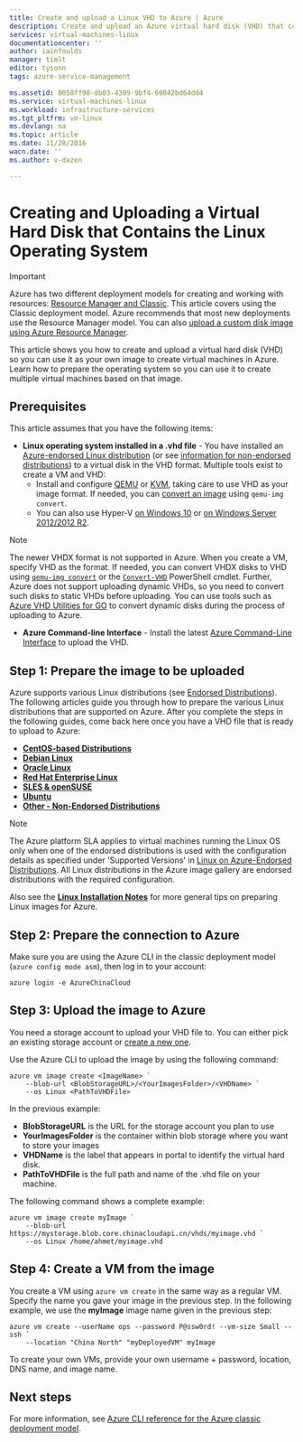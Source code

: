 ```yaml
---
title: Create and upload a Linux VHD to Azure | Azure
description: Create and upload an Azure virtual hard disk (VHD) that contains the Linux operating system using the Classic deployment model
services: virtual-machines-linux
documentationcenter: ''
author: iainfoulds
manager: timlt
editor: tysonn
tags: azure-service-management

ms.assetid: 8058ff98-db03-4309-9bf4-69842bd64dd4
ms.service: virtual-machines-linux
ms.workload: infrastructure-services
ms.tgt_pltfrm: vm-linux
ms.devlang: na
ms.topic: article
ms.date: 11/28/2016
wacn.date: ''
ms.author: v-dazen

---
```

# Creating and Uploading a Virtual Hard Disk that Contains the Linux Operating System
> [!IMPORTANT] 
> Azure has two different deployment models for creating and working with resources: [Resource Manager and Classic](../../../resource-manager-deployment-model.md). This article covers using the Classic deployment model. Azure recommends that most new deployments use the Resource Manager model. You can also [upload a custom disk image using Azure Resource Manager](../upload-vhd.md?toc=%2fvirtual-machines%2flinux%2ftoc.json).

This article shows you how to create and upload a virtual hard disk (VHD) so you can use it as your own image to create virtual machines in Azure. Learn how to prepare the operating system so you can use it to create multiple virtual machines based on that image. 

## Prerequisites
This article assumes that you have the following items:

* **Linux operating system installed in a .vhd file** - You have installed an [Azure-endorsed Linux distribution](../endorsed-distros.md?toc=%2fvirtual-machines%2flinux%2ftoc.json) (or see [information for non-endorsed distributions](../create-upload-generic.md?toc=%2fvirtual-machines%2flinux%2ftoc.json)) to a virtual disk in the VHD format. Multiple tools exist to create a VM and VHD:
    * Install and configure [QEMU](https://en.wikibooks.org/wiki/QEMU/Installing_QEMU) or [KVM](http://www.linux-kvm.org/page/RunningKVM), taking care to use VHD as your image format. If needed, you can [convert an image](https://en.wikibooks.org/wiki/QEMU/Images#Converting_image_formats) using `qemu-img convert`.
    * You can also use Hyper-V [on Windows 10](https://msdn.microsoft.com/virtualization/hyperv_on_windows/quick_start/walkthrough_install) or [on Windows Server 2012/2012 R2](https://technet.microsoft.com/library/hh846766.aspx).

> [!NOTE]
> The newer VHDX format is not supported in Azure. When you create a VM, specify VHD as the format. If needed, you can convert VHDX disks to VHD using [`qemu-img convert`](https://en.wikibooks.org/wiki/QEMU/Images#Converting_image_formats) or the [`Convert-VHD`](https://technet.microsoft.com/library/hh848454.aspx) PowerShell cmdlet. Further, Azure does not support uploading dynamic VHDs, so you need to convert such disks to static VHDs before uploading. You can use tools such as [Azure VHD Utilities for GO](https://github.com/Microsoft/azure-vhd-utils-for-go) to convert dynamic disks during the process of uploading to Azure.

* **Azure Command-line Interface** - Install the latest [Azure Command-Line Interface](https://docs.microsoft.com/cli/azure/get-started-with-az-cli2) to upload the VHD.

<a id="prepimage"> </a>

## Step 1: Prepare the image to be uploaded
Azure supports various Linux distributions (see [Endorsed Distributions](../endorsed-distros.md?toc=%2fvirtual-machines%2flinux%2ftoc.json)). The following articles guide you through how to prepare the various Linux distributions that are supported on Azure. After you complete the steps in the following guides, come back here once you have a VHD file that is ready to upload to Azure:

* **[CentOS-based Distributions](../create-upload-centos.md?toc=%2fvirtual-machines%2flinux%2ftoc.json)**
* **[Debian Linux](../debian-create-upload-vhd.md?toc=%2fvirtual-machines%2flinux%2ftoc.json)**
* **[Oracle Linux](../oracle-create-upload-vhd.md?toc=%2fvirtual-machines%2flinux%2ftoc.json)**
* **[Red Hat Enterprise Linux](../redhat-create-upload-vhd.md?toc=%2fvirtual-machines%2flinux%2ftoc.json)**
* **[SLES & openSUSE](../suse-create-upload-vhd.md?toc=%2fvirtual-machines%2flinux%2ftoc.json)**
* **[Ubuntu](../create-upload-ubuntu.md?toc=%2fvirtual-machines%2flinux%2ftoc.json)**
* **[Other - Non-Endorsed Distributions](../create-upload-generic.md?toc=%2fvirtual-machines%2flinux%2ftoc.json)**

> [!NOTE]
> The Azure platform SLA applies to virtual machines running the Linux OS only when one of the endorsed distributions is used with the configuration details as specified under 'Supported Versions' in [Linux on Azure-Endorsed Distributions](../endorsed-distros.md?toc=%2fvirtual-machines%2flinux%2ftoc.json). All Linux distributions in the Azure image gallery are endorsed distributions with the required configuration.
> 
> 

Also see the **[Linux Installation Notes](../create-upload-generic.md#general-linux-installation-notes)** for more general tips on preparing Linux images for Azure.

<a id="connect"> </a>

## Step 2: Prepare the connection to Azure
Make sure you are using the Azure CLI in the classic deployment model (`azure config mode asm`), then log in to your account:

```azurecli
azure login -e AzureChinaCloud
```

<a id="upload"> </a>

## Step 3: Upload the image to Azure
You need a storage account to upload your VHD file to. You can either pick an existing storage account or [create a new one](../../../storage/storage-create-storage-account.md).

Use the Azure CLI to upload the image by using the following command:

```azurecli
azure vm image create <ImageName> `
    --blob-url <BlobStorageURL>/<YourImagesFolder>/<VHDName> `
    --os Linux <PathToVHDFile>
```

In the previous example:

* **BlobStorageURL** is the URL for the storage account you plan to use
* **YourImagesFolder** is the container within blob storage where you want to store your images
* **VHDName** is the label that appears in portal to identify the virtual hard disk.
* **PathToVHDFile** is the full path and name of the .vhd file on your machine.

The following command shows a complete example:

```azurecli
azure vm image create myImage `
    --blob-url https://mystorage.blob.core.chinacloudapi.cn/vhds/myimage.vhd `
    --os Linux /home/ahmet/myimage.vhd
```

## Step 4: Create a VM from the image
You create a VM using `azure vm create` in the same way as a regular VM. Specify the name you gave your image in the previous step. In the following example, we use the **myImage** image name given in the previous step:

```azurecli
azure vm create --userName ops --password P@ssw0rd! --vm-size Small --ssh `
    --location "China North" "myDeployedVM" myImage
```

To create your own VMs, provide your own username + password, location, DNS name, and image name.

## Next steps
For more information, see [Azure CLI reference for the Azure classic deployment model](https://docs.microsoft.com/cli/azure/get-started-with-az-cli2).

[Step 1: Prepare the image to be uploaded]:#prepimage
[Step 2: Prepare the connection to Azure]:#connect
[Step 3: Upload the image to Azure]:#upload
